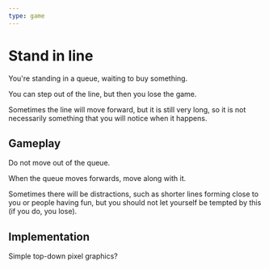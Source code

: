 ```yaml
---
type: game
---
```


# Stand in line

You're standing in a queue, waiting to buy something.

You can step out of the line, but then you lose the game.

Sometimes the line will move forward, but it is still very long, so it
is not necessarily something that you will notice when it happens.


## Gameplay

Do not move out of the queue.

When the queue moves forwards, move along with it.

Sometimes there will be distractions, such as shorter lines forming
close to you or people having fun, but you should not let yourself be
tempted by this (if you do, you lose).


## Implementation

Simple top-down pixel graphics?

